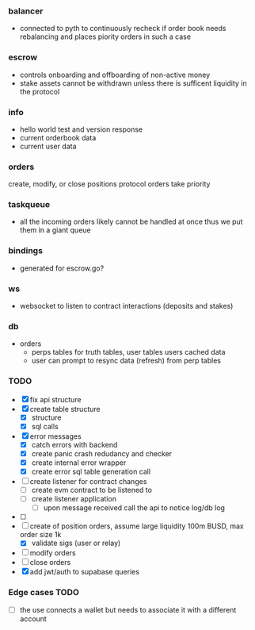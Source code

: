 ### balancer
- connected to pyth to continuously recheck if order book needs rebalancing and places piority orders in such a case


### escrow
- controls onboarding and offboarding of non-active money
- stake assets cannot be withdrawn unless there is sufficent liquidity in the protocol


### info
- hello world test and version response
- current orderbook data
- current user data


### orders
create, modify, or close positions
protocol orders take priority


### taskqueue
- all the incoming orders likely cannot be handled at once thus we put them in a giant queue


### bindings
- generated for escrow.go?

### ws
- websocket to listen to contract interactions (deposits and stakes)

### db
- orders
  - perps tables for truth tables, user tables users cached data
  - user can prompt to resync data (refresh) from perp tables


### TODO
- [x] fix api structure
- [x] create table structure
  - [x] structure
  - [x] sql calls
- [x] error messages
  - [x] catch errors with backend
  - [x] create panic crash redudancy and checker
  - [x] create internal error wrapper
  - [x] create error sql table generation call
- [ ] create listener for contract changes
  - [ ] create evm contract to be listened to
  - [ ] create listener application
    - [ ] upon message received call the api to notice log/db log
- [ ]
- [ ] create of position orders, assume large liquidity 100m BUSD, max order size 1k
  - [x] validate sigs (user or relay)
- [ ] modify orders
- [ ] close orders
- [x] add jwt/auth to supabase queries

### Edge cases TODO
- [ ] the use connects a wallet but needs to associate it with a different account